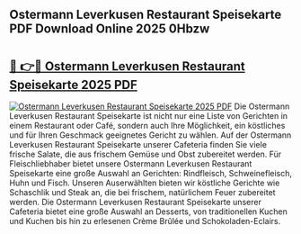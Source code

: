 ## Ostermann Leverkusen Restaurant Speisekarte PDF Download Online 2025 0Hbzw

# <h2><a href="http://gc96r7.nevu.top/?p=Ostermann+Leverkusen+Restaurant+Speisekarte">🔗 👉🔴 Ostermann Leverkusen Restaurant Speisekarte 2025 PDF</a></h2>

[![Ostermann Leverkusen Restaurant Speisekarte 2025 PDF](https://i.imgur.com/dBaPXMq.png)](http://gc96r7.nevu.top/?p=Ostermann+Leverkusen+Restaurant+Speisekarte)
Die Ostermann Leverkusen Restaurant Speisekarte ist nicht nur eine Liste von Gerichten in einem Restaurant oder Café, sondern auch Ihre Möglichkeit, ein köstliches und für Ihren Geschmack geeignetes Gericht zu wählen. Auf der Ostermann Leverkusen Restaurant Speisekarte unserer Cafeteria finden Sie viele frische Salate, die aus frischem Gemüse und Obst zubereitet werden. Für Fleischliebhaber bietet unsere Ostermann Leverkusen Restaurant Speisekarte eine große Auswahl an Gerichten: Rindfleisch, Schweinefleisch, Huhn und Fisch. Unseren Auserwählten bieten wir köstliche Gerichte wie Schaschlik und Steak an, die bei frischem, natürlichem Feuer zubereitet werden. Die Ostermann Leverkusen Restaurant Speisekarte unserer Cafeteria bietet eine große Auswahl an Desserts, von traditionellen Kuchen und Kuchen bis hin zu erlesenen Crème Brûlée und Schokoladen-Eclairs.
